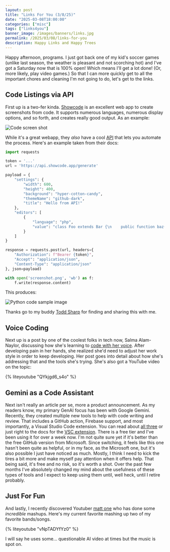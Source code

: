 ```yaml
---
layout: post
title: "Links For You (3/8/25)"
date: "2025-03-08T18:00:00"
categories: ["misc"]
tags: ["links4you"]
banner_image: /images/banners/links.jpg
permalink: /2025/03/08/links-for-you
description: Happy Links and Happy Trees
---
```


Happy afternoon, programs. I just got back one of my kid's soccer games (unlike last season, the weather is pleasant and not scorching hot) and I've got a Saturday now that is 100% open! Which means I'll get a lot done! (Or, more likely, play video games.) So that I can more quickly get to all the important chores and cleaning I'm not going to do, let's get to the links.

## Code Listings via API

First up is a two-fer kinda. [Showcode](https://showcode.app/) is an excellent web app to create screenshots from code. It supports numerous languages, numerous display options, and so forth, and creates really good output. As an example:

<p>
<img src="https://static.raymondcamden.com/images/2025/03/code1.jpg" alt="Code screen shot" class="imgborder imgcenter" loading="lazy">
</p>

While it's a great webapp, they *also* have a cool [API](https://api.showcode.app/docs/) that lets you automate the process. Here's an example taken from their docs:

```python
import requests

token = '...'
url = 'https://api.showcode.app/generate'

payload = {
    "settings": {
        "width": 600,
        "height": 400,
        "background": "hyper-cotton-candy",
        "themeName": "github-dark",
        "title": "Hello from API!"
    },
    "editors": [
        {
            "language": "php",
            "value": "class Foo extends Bar {\n    public function baz() {\n        return 'zal';\n    }\n}"
        }
    ]
}

response = requests.post(url, headers={
    "Authorization": f"Bearer {token}",
    "Accept": "application/json",
    "Content-Type": "application/json"
}, json=payload)

with open('screenshot.png', 'wb') as f:
    f.write(response.content)
```

This produces:

<p>
<img src="https://static.raymondcamden.com/images/2025/03/code2.jpg" alt="Python code sample image" class="imgborder imgcenter" loading="lazy">
</p>

Thanks go to my buddy [Todd Sharp](https://recursive.codes/) for finding and sharing this with me.

## Voice Coding

Next up is a post by one of the coolest folks in tech now, Salma Alam-Naylor, discussing how she's learning to [code with her voice](https://whitep4nth3r.com/blog/how-i-learned-to-code-with-my-voice/). After developing pain in her hands, she realized she'd need to adjust her work style in order to keep developing. Her post goes into detail about how she's addressing that and the tools she's trying. She's also got a YouTube video on the topic:

{% liteyoutube "QYkjgd6_s4o" %}

## Gemini as a Code Assistant

Next isn't really an article per se, more a product announcement. As my readers know, my primary GenAI focus has been with Google Gemini. Recently, they created multiple new tools to help with code writing and review. That includes a GitHub action, Firebase support, and most importantly, a Visual Studio Code extension. You can read about [all three](https://codeassist.google/products/individual) or just right to the docs for the [VSC extension](https://developers.google.com/gemini-code-assist/docs/overview#supported-features-gca). There is a free tier and I've been using it for over a week now. I'm not quite sure yet if it's better than the free GitHub version from Microsoft. Since switching, it feels like this one hasn't been quite as helpful, or in my face, as the Microsoft one, but it's also possible I just have noticed as much. Mostly, I think I need to kick the tires a bit more and make myself pay attention when it offers help. That being said, it's free and no risk, so it's worth a shot. Over the past few months I've absolutely changed my mind about the usefulness of these types of tools and I expect to keep using them until, well heck, until I retire probably. 

## Just For Fun

And lastly, I recently discovered Youtuber [matt one](https://www.youtube.com/@matt_one) who has done some *incredible* mashups. Here's my current favorite mashing up two of my favorite bands/songs.

{% liteyoutube "vNpTADYfYz0" %}

I will say he uses some... questionable AI video at times but the music is spot on.